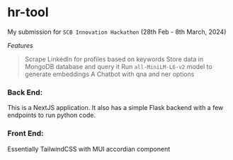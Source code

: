 # hr-tool
My submission for `SCB Innovation Hackathon` (28th Feb - 8th March, 2024)

*Features*
> Scrape LinkedIn for profiles based on keywords
> Store data in MongoDB database and query it
> Run `all-MiniLM-L6-v2` model to generate embeddings
> A Chatbot with qna and ner options

### Back End:
This is a NextJS application. It also has a simple Flask backend with a few endpoints to run python code. 

### Front End:
Essentially TailwindCSS with MUI accordian component
